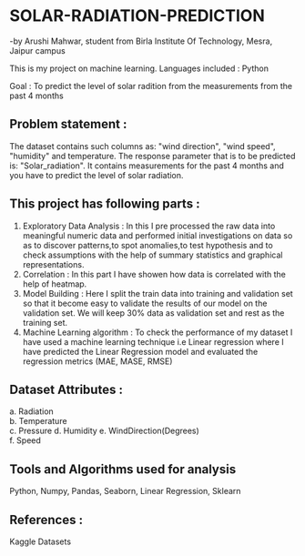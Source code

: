 # SOLAR-RADIATION-PREDICTION
-by Arushi Mahwar, student from Birla Institute Of Technology, Mesra, Jaipur campus

This is my project on machine learning.
Languages included : Python

Goal : To predict the level of solar radition from the measurements from the past 4 months

## Problem statement :

The dataset contains such columns as: "wind direction", "wind speed", "humidity" and temperature. The response parameter that is to be predicted is: "Solar_radiation". It contains measurements for the past 4 months and you have to predict the level of solar radiation.
                                      
## This project has following parts :

1. Exploratory Data Analysis : In this I pre processed the raw data into meaningful numeric data and performed initial investigations on data so as to discover patterns,to spot anomalies,to test hypothesis and to check assumptions with the help of summary statistics and graphical representations.
2. Correlation : In this part I have showen how data is correlated with the help of heatmap.
3. Model Building : Here I split the train data into training and validation set so that it become easy to validate the results of our model on the validation set. We will keep 30% data as validation set and rest as the training set.
4. Machine Learning algorithm : To check the performance of my dataset I have used a machine learning technique i.e Linear regression where I have predicted the Linear Regression model and evaluated the regression metrics (MAE, MASE, RMSE)

## Dataset Attributes :

a. Radiation	
b. Temperature	
c. Pressure	
d. Humidity	
e. WindDirection(Degrees)	
f. Speed

## Tools and Algorithms used for analysis 

Python, Numpy, Pandas, Seaborn, Linear Regression, Sklearn

## References :

Kaggle Datasets
